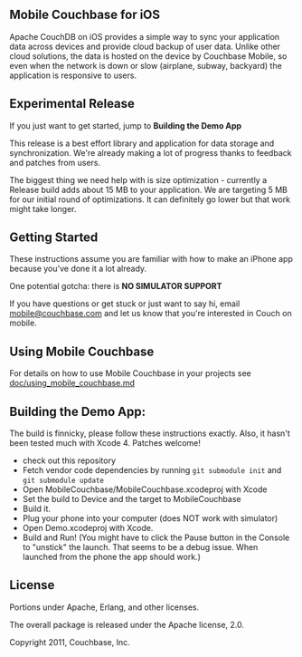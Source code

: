 ## Mobile Couchbase for iOS

Apache CouchDB on iOS provides a simple way to sync your application data across devices and provide cloud backup of user data. Unlike other cloud solutions, the data is hosted on the device by Couchbase Mobile, so even when the network is down or slow (airplane, subway, backyard) the application is responsive to users.

## Experimental Release

If you just want to get started, jump to **Building the Demo App**

This release is a best effort library and application for data storage and synchronization. We're already making a lot of progress thanks to feedback and patches from users.

The biggest thing we need help with is size optimization - currently a Release build adds about 15 MB to your application. We are targeting 5 MB for our initial round of optimizations. It can definitely go lower but that work might take longer.

## Getting Started

These instructions assume you are familiar with how to make an iPhone app because you've done it a lot already.

One potential gotcha: there is **NO SIMULATOR SUPPORT**

If you have questions or get stuck or just want to say hi, email <mobile@couchbase.com> and let us know that you're interested in Couch on mobile.

## Using Mobile Couchbase

For details on how to use Mobile Couchbase in your projects see [doc/using_mobile_couchbase.md](https://github.com/couchbaselabs/iOS-Couchbase/blob/master/doc/using_mobile_couchbase.md)

## Building the Demo App:

The build is finnicky, please follow these instructions exactly. Also, it hasn't been tested much with Xcode 4. Patches welcome!

* check out this repository
* Fetch vendor code dependencies by running `git submodule init` and `git submodule update`
* Open MobileCouchbase/MobileCouchbase.xcodeproj with Xcode
* Set the build to Device and the target to MobileCouchbase
* Build it.
* Plug your phone into your computer (does NOT work with simulator)
* Open Demo.xcodeproj with Xcode.
* Build and Run! (You might have to click the Pause button in the Console to "unstick" the launch. That seems to be a debug issue. When launched from the phone the app should work.)

## License

Portions under Apache, Erlang, and other licenses.

The overall package is released under the Apache license, 2.0.

Copyright 2011, Couchbase, Inc.